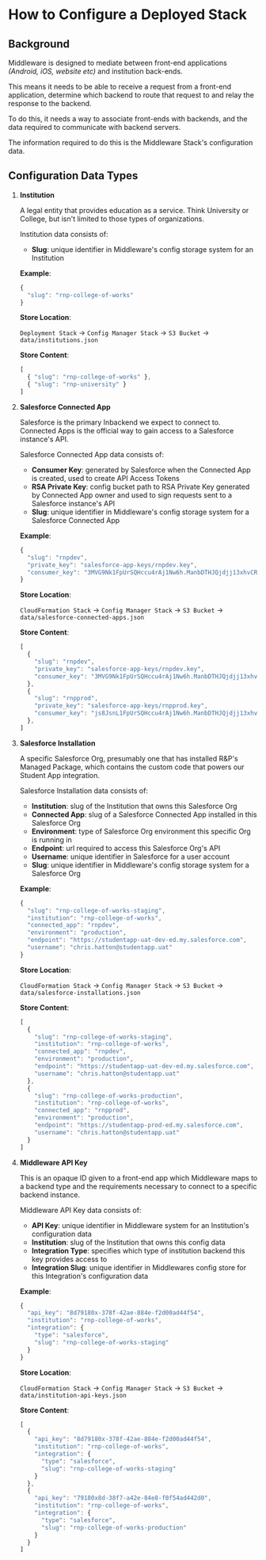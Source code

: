 # How to Configure a Deployed Stack

## Background
Middleware is designed to mediate between front-end applications _(Android, iOS, website etc)_ and institution back-ends.

This means it needs to be able to receive a request from a front-end application, determine which backend to route that request to and relay the response to the backend.

To do this, it needs a way to associate front-ends with backends, and the data required to communicate with backend servers.

The information required to do this is the Middleware Stack's configuration data.

## Configuration Data Types

1.  **Institution**

    A legal entity that provides education as a service. Think University or College, but isn't limited to those types of organizations.

    Institution data consists of:
    - **Slug**: unique identifier in Middleware's config storage system for an Institution

    **Example**:
    ```js
    {
      "slug": "rnp-college-of-works"
    }
    ```

    **Store Location**:

    `Deployment Stack` -> `Config Manager Stack` -> `S3 Bucket` -> `data/institutions.json`

    **Store Content**:

    ```js
    [
      { "slug": "rnp-college-of-works" },
      { "slug": "rnp-university" }
    ]
    ```

2.  **Salesforce Connected App**

    Salesforce is the primary Inbackend we expect to connect to. Connected Apps is the official way to gain access to a Salesforce instance's API.

    Salesforce Connected App data consists of:
    - **Consumer Key**: generated by Salesforce when the Connected App is created, used to create API Access Tokens
    - **RSA Private Key**: config bucket path to RSA Private Key generated by Connected App owner and used to sign requests sent to a Salesforce instance's API
    - **Slug**: unique identifier in Middleware's config storage system for a Salesforce Connected App

    **Example**:
    ```js
    {
      "slug": "rnpdev",
      "private_key": "salesforce-app-keys/rnpdev.key",
      "consumer_key": "3MVG9Nk1FpUrSQHccu4rAj1Nw6h.ManbDTHJQjdjj13xhvCR58CuG.SCW0fmEV0lpgyFlWGzMqiO_K.CYMZHz"
    }
    ```

    **Store Location**:

    `CloudFormation Stack` -> `Config Manager Stack` -> `S3 Bucket` -> `data/salesforce-connected-apps.json`

    **Store Content**:

    ```js
    [
      {
        "slug": "rnpdev",
        "private_key": "salesforce-app-keys/rnpdev.key",
        "consumer_key": "3MVG9Nk1FpUrSQHccu4rAj1Nw6h.ManbDTHJQjdjj13xhvCR58CuG.SCW0fmEV0lpgyFlWGzMqiO_K.CYMZHz"
      },
      {
        "slug": "rnpprod",
        "private_key": "salesforce-app-keys/rnpprod.key",
        "consumer_key": "js8JsnL1FpUrSQHccu4rAj1Nw6h.ManbDTHJQjdjj13xhvCR58CuG.SCW0fmEV0lpgyFlWGzMqiO_K.nYF38a"
      },
    ]
    ```

3.  **Salesforce Installation**

    A specific Salesforce Org, presumably one that has installed R&P's Managed Package, which contains the custom code that powers our Student App integration.

    Salesforce Installation data consists of:
    - **Institution**: slug of the Institution that owns this Salesforce Org
    - **Connected App**: slug of a Salesforce Connected App installed in this Salesforce Org
    - **Environment**: type of Salesforce Org environment this specific Org is running in
    - **Endpoint**: url required to access this Salesforce Org's API
    - **Username**: unique identifier in Salesforce for a user account
    - **Slug**: unique identifier in Middleware's config storage system for a Salesforce Org

    **Example**:
    ```js
    {
      "slug": "rnp-college-of-works-staging",
      "institution": "rnp-college-of-works",
      "connected_app": "rnpdev",
      "environment": "production",
      "endpoint": "https://studentapp-uat-dev-ed.my.salesforce.com",
      "username": "chris.hatton@studentapp.uat"
    }
    ```

    **Store Location**:

    `CloudFormation Stack` -> `Config Manager Stack` -> `S3 Bucket` -> `data/salesforce-installations.json`

    **Store Content**:
    ```js
    [
      {
        "slug": "rnp-college-of-works-staging",
        "institution": "rnp-college-of-works",
        "connected_app": "rnpdev",
        "environment": "production",
        "endpoint": "https://studentapp-uat-dev-ed.my.salesforce.com",
        "username": "chris.hatton@studentapp.uat"
      },
      {
        "slug": "rnp-college-of-works-production",
        "institution": "rnp-college-of-works",
        "connected_app": "rnpprod",
        "environment": "production",
        "endpoint": "https://studentapp-prod-ed.my.salesforce.com",
        "username": "chris.hatton@studentapp.uat"
      }
    ]
    ```

4.  **Middleware API Key**

    This is an opaque ID given to a front-end app which Middleware maps to a backend type and the requirements necessary to connect to a specific backend instance.

    Middleware API Key data consists of:
    - **API Key**: unique identifier in Middleware system for an Institution's configuration data
    - **Institution**: slug of the Institution that owns this config data
    - **Integration Type**: specifies which type of institution backend this key provides access to
    - **Integration Slug**: unique identifier in Middlewares config store for this Integration's configuration data

    **Example**:
    ```js
    {
      "api_key": "8d79180x-378f-42ae-884e-f2d00ad44f54",
      "institution": "rnp-college-of-works",
      "integration": {
        "type": "salesforce",
        "slug": "rnp-college-of-works-staging"
      }
    }
    ```

    **Store Location**:

    `CloudFormation Stack` -> `Config Manager Stack` -> `S3 Bucket` -> `data/institution-api-keys.json`

    **Store Content**:

    ```js
    [
      {
        "api_key": "8d79180x-378f-42ae-884e-f2d00ad44f54",
        "institution": "rnp-college-of-works",
        "integration": {
          "type": "salesforce",
          "slug": "rnp-college-of-works-staging"
        }
      },
      {
        "api_key": "79180x8d-38f7-a42e-84e8-f0f54ad442d0",
        "institution": "rnp-college-of-works",
        "integration": {
          "type": "salesforce",
          "slug": "rnp-college-of-works-production"
        }
      }
    ]
    ```